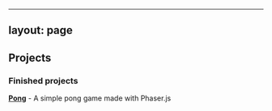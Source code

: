 -------
layout: page
-------

## Projects

### Finished projects

[**Pong**](http://dasmikko.github.io/public/games/pong-game/) - A simple pong game made with Phaser.js
